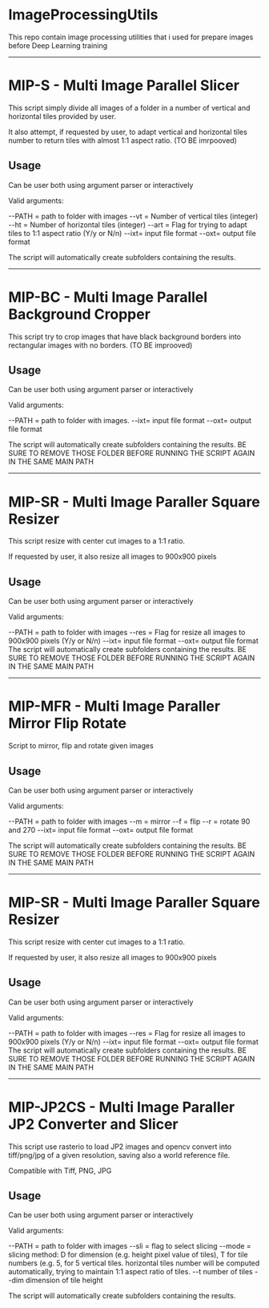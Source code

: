 # ImageProcessingUtils

This repo contain image processing utilities that i used for prepare images before Deep Learning training
   
_____________________________________________________________________________

# MIP-S - Multi Image Parallel Slicer

This script simply divide all images of a folder in a number of vertical and
horizontal tiles provided by user.

It also attempt, if requested by user, to adapt vertical and horizontal tiles 
number to return tiles with almost 1:1 aspect ratio. (TO BE imrpooved)

## Usage

Can be user both using argument parser or interactively 

Valid arguments:

--PATH = path to folder with images
--vt = Number of vertical tiles (integer)
--ht = Number of horizontal tiles (integer)
--art = Flag for trying to adapt tiles to 1:1 aspect ratio (Y/y or N/n)
--ixt= input file format
--oxt= output file format

The script will automatically create subfolders containing the results. 

_____________________________________________________________________________
# MIP-BC - Multi Image Parallel Background Cropper

This script try to crop images that have black background borders into rectangular
images with no borders. (TO BE improoved)

## Usage

Can be user both using argument parser or interactively 

Valid arguments:

--PATH = path to folder with images.
--ixt= input file format
--oxt= output file format

The script will automatically create subfolders containing the results. BE SURE TO REMOVE THOSE FOLDER BEFORE RUNNING THE SCRIPT AGAIN IN THE SAME MAIN PATH
_____________________________________________________________________________
# MIP-SR - Multi Image Paraller Square Resizer

This script resize with center cut images to a 1:1 ratio.

If requested by user, it also resize all images to 900x900 pixels

## Usage

Can be user both using argument parser or interactively 

Valid arguments:

--PATH = path to folder with images
--res = Flag for resize all images to 900x900 pixels (Y/y or N/n)
--ixt= input file format
--oxt= output file format
The script will automatically create subfolders containing the results. BE SURE TO REMOVE THOSE FOLDER BEFORE RUNNING THE SCRIPT AGAIN IN THE SAME MAIN PATH

_____________________________________________________________________________
# MIP-MFR - Multi Image Paraller Mirror Flip Rotate

Script to mirror, flip and rotate given images

## Usage

Can be user both using argument parser or interactively 

Valid arguments:

--PATH = path to folder with images
--m = mirror
--f = flip
--r = rotate 90 and 270
--ixt= input file format
--oxt= output file format

The script will automatically create subfolders containing the results. BE SURE TO REMOVE THOSE FOLDER BEFORE RUNNING THE SCRIPT AGAIN IN THE SAME MAIN PATH

_____________________________________________________________________________
# MIP-SR - Multi Image Paraller Square Resizer

This script resize with center cut images to a 1:1 ratio.

If requested by user, it also resize all images to 900x900 pixels

## Usage

Can be user both using argument parser or interactively 

Valid arguments:

--PATH = path to folder with images
--res = Flag for resize all images to 900x900 pixels (Y/y or N/n)
--ixt= input file format
--oxt= output file format
The script will automatically create subfolders containing the results. BE SURE TO REMOVE THOSE FOLDER BEFORE RUNNING THE SCRIPT AGAIN IN THE SAME MAIN PATH

_____________________________________________________________________________
# MIP-JP2CS - Multi Image Paraller JP2 Converter and Slicer
This script use rasterio to load JP2 images and opencv convert into tiff/png/jpg of a given resolution, saving also a world reference file.

Compatible with Tiff, PNG, JPG

## Usage

Can be user both using argument parser or interactively 

Valid arguments:

--PATH = path to folder with images
--sli = flag to select slicing
--mode = slicing method: D for dimension (e.g. height pixel value of tiles), T for tile numbers (e.g. 5, for 5 vertical tiles. horizontal tiles number will be computed automatically, trying to maintain 1:1 aspect ratio of tiles.
--t number of tiles
--dim dimension of tile height

The script will automatically create subfolders containing the results. 
